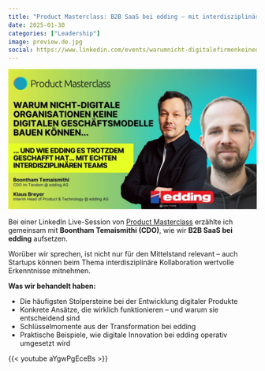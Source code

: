 ```yaml
---
title: "Product Masterclass: B2B SaaS bei edding – mit interdisziplinären Teams "
date: 2025-01-30
categories: ["Leadership"]
image: preview.de.jpg
social: https://www.linkedin.com/events/warumnicht-digitalefirmenkeined7287516741629321216/comments/
---
```


![](preview.de.jpg)

Bei einer LinkedIn Live-Session von [Product Masterclass](https://www.product-masterclass.com/de) erzählte ich gemeinsam mit **Boontham Temaismithi (CDO)**, wie wir **B2B SaaS bei edding** aufsetzen.

Worüber wir sprechen, ist nicht nur für den Mittelstand relevant – auch Startups können beim Thema interdisziplinäre Kollaboration wertvolle Erkenntnisse mitnehmen.

**Was wir behandelt haben:**

- Die häufigsten Stolpersteine bei der Entwicklung digitaler Produkte
- Konkrete Ansätze, die wirklich funktionieren – und warum sie entscheidend sind
- Schlüsselmomente aus der Transformation bei edding
- Praktische Beispiele, wie digitale Innovation bei edding operativ umgesetzt wird

{{< youtube aYgwPgEceBs >}}
